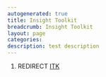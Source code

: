 ```yaml
---
autogenerated: true
title: Insight Toolkit
breadcrumb: Insight Toolkit
layout: page
categories: 
description: test description
---
```


1.  REDIRECT [ITK](ITK )
